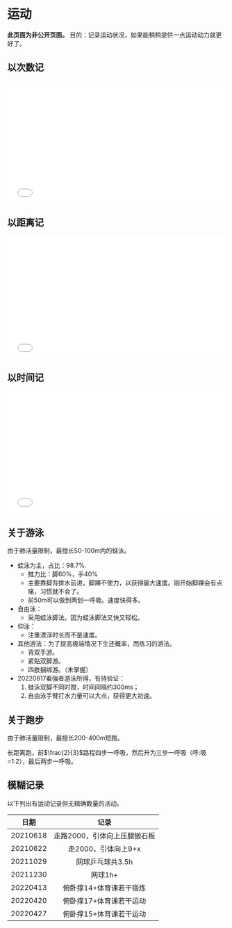 # 运动
**此页面为非公开页面。** 目的：记录运动状况，如果能稍稍提供一点运动动力就更好了。
## 以次数记

<iframe frameborder="no" src="/charts/sports_times.html" width="100%" height="280"></iframe>

## 以距离记

<iframe frameborder="no" src="/charts/sports_distance.html" width="100%" height="280"></iframe>

## 以时间记

<iframe frameborder="no" src="/charts/sports_time.html" width="100%" height="280"></iframe>

## 关于游泳
由于肺活量限制，最擅长50-100m内的蛙泳。
* 蛙泳为主，占比：98.7%.
    * 推力比：脚60%，手40%
    * 主要靠脚背排水前进，脚踝不使力，以获得最大速度。刚开始脚踝会有点痛，习惯就不会了。
    * 前50m可以做到两划一呼吸。速度快得多。
* 自由泳：
    * 采用蛙泳脚法。因为蛙泳脚法又快又轻松。
* 仰泳：
    * 注重漂浮时长而不是速度。
* 其他游法：为了提高极端情况下生还概率，而练习的游法。
    * 背双手游。
    * 紧贴双脚游。
    * 四肢捆绑游。（未掌握）
* 20220817看强者游泳所得，有待验证：
    1. 蛙泳双脚不同时蹬，时间间隔约300ms；
    2. 自由泳手臂打水力量可以大点，获得更大初速。
## 关于跑步
由于肺活量限制，最擅长200-400m短跑。

长距离跑，前<span v-pre>$\frac{2}{3}$</span>路程四步一呼吸，然后升为三步一呼吸（呼:吸=1:2），最后两步一呼吸。

## 模糊记录
以下列出有运动记录但无精确数量的活动。

|日期|记录|
| :--: | :--: |
|20210618|走路2000，引体向上压腿搬石板|
|20210622|走2000，引体向上9+x|
|20211029|网球乒乓球共3.5h|
|20211230|网球1h+|
|20220413|俯卧撑14+体育课若干锻炼|
|20220420|俯卧撑17+体育课若干运动|
|20220427|俯卧撑15+体育课若干运动|
